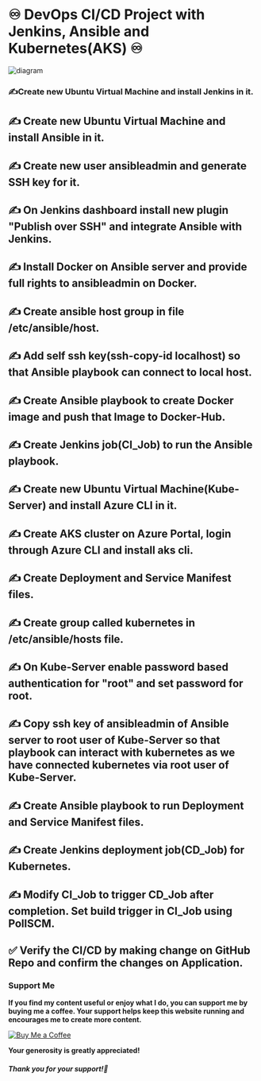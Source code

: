 # ♾️ DevOps CI/CD Project with Jenkins, Ansible and Kubernetes(AKS) ♾️

![diagram](https://sawanchouksey.github.io/documents/blob/main/docs/DevOps/img.png?raw=true)

### ✍Create new Ubuntu Virtual Machine and install Jenkins in it.

## ✍ Create new Ubuntu Virtual Machine and install Ansible in it.

## ✍ Create new user ansibleadmin and generate SSH key for it.

## ✍ On Jenkins dashboard install new plugin "Publish over SSH" and integrate Ansible with Jenkins.

## ✍ Install Docker on Ansible server and provide full rights to ansibleadmin on Docker.

## ✍ Create ansible host group in file /etc/ansible/host.

## ✍ Add self ssh key(ssh-copy-id localhost) so that Ansible playbook can connect to local host.

## ✍ Create Ansible playbook to create Docker image and push that Image to Docker-Hub.

## ✍ Create Jenkins job(CI_Job) to run the Ansible playbook.

## ✍ Create new Ubuntu Virtual Machine(Kube-Server) and install Azure CLI in it.

## ✍ Create AKS cluster on Azure Portal, login through Azure CLI and install aks cli.

## ✍ Create Deployment and Service Manifest files.

## ✍ Create group called kubernetes in /etc/ansible/hosts file.

## ✍ On Kube-Server enable password based authentication for "root" and set password for root.

## ✍ Copy ssh key of ansibleadmin of Ansible server to root user of Kube-Server so that playbook can interact with kubernetes as we have connected kubernetes via root user of Kube-Server.

## ✍ Create Ansible playbook to run Deployment and Service Manifest files.

## ✍ Create Jenkins deployment job(CD_Job) for Kubernetes.

## ✍ Modify CI_Job to trigger CD_Job after completion. Set build trigger in CI_Job using PollSCM.

## ✅ Verify the CI/CD by making change on GitHub Repo and confirm the changes on Application.

### Support Me

**If you find my content useful or enjoy what I do, you can support me by buying me a coffee. Your support helps keep this website running and encourages me to create more content.**

[![Buy Me a Coffee](https://www.buymeacoffee.com/assets/img/custom_images/orange_img.png)](https://www.buymeacoffee.com/sawanchokso)

**Your generosity is greatly appreciated!**

##### Thank you for your support!💚
